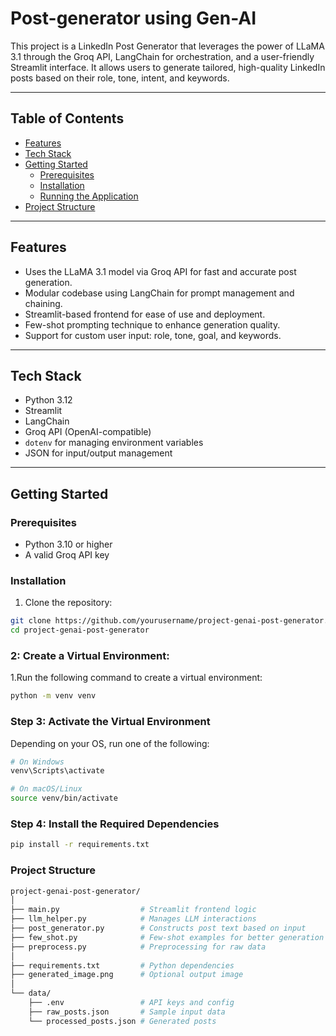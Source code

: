 # Post-generator using Gen-AI

This project is a LinkedIn Post Generator that leverages the power of LLaMA 3.1 through the Groq API, LangChain for orchestration, and a user-friendly Streamlit interface. It allows users to generate tailored, high-quality LinkedIn posts based on their role, tone, intent, and keywords.

---

## Table of Contents

- [Features](#features)
- [Tech Stack](#tech-stack)
- [Getting Started](#getting-started)
  - [Prerequisites](#prerequisites)
  - [Installation](#installation)
  - [Running the Application](#running-the-application)
- [Project Structure](#project-structure)


---

## Features

- Uses the LLaMA 3.1 model via Groq API for fast and accurate post generation.
- Modular codebase using LangChain for prompt management and chaining.
- Streamlit-based frontend for ease of use and deployment.
- Few-shot prompting technique to enhance generation quality.
- Support for custom user input: role, tone, goal, and keywords.

---

## Tech Stack

- Python 3.12
- Streamlit
- LangChain
- Groq API (OpenAI-compatible)
- `dotenv` for managing environment variables
- JSON for input/output management

---

## Getting Started

### Prerequisites

- Python 3.10 or higher
- A valid Groq API key

### Installation

1. Clone the repository:

```bash
git clone https://github.com/yourusername/project-genai-post-generator.git
cd project-genai-post-generator
```
### 2: Create a Virtual Environment:
1.Run the following command to create a virtual environment:
```bash
python -m venv venv

```
### Step 3: Activate the Virtual Environment

Depending on your OS, run one of the following:

```bash
# On Windows
venv\Scripts\activate

# On macOS/Linux
source venv/bin/activate
```
### Step 4: Install the Required Dependencies

```bash
pip install -r requirements.txt
```
### Project Structure
```bash
project-genai-post-generator/
│
├── main.py                  # Streamlit frontend logic
├── llm_helper.py            # Manages LLM interactions
├── post_generator.py        # Constructs post text based on input
├── few_shot.py              # Few-shot examples for better generation
├── preprocess.py            # Preprocessing for raw data
│
├── requirements.txt         # Python dependencies
├── generated_image.png      # Optional output image
│
└── data/
    ├── .env                 # API keys and config
    ├── raw_posts.json       # Sample input data
    └── processed_posts.json # Generated posts

